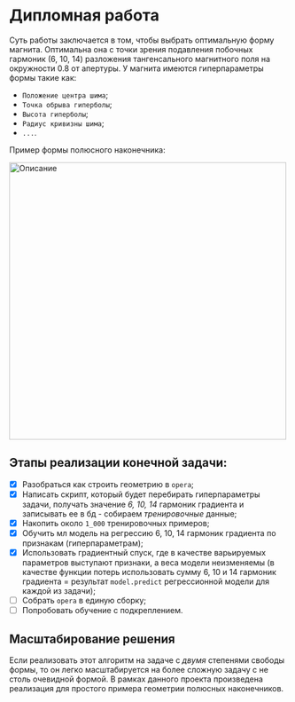 # Дипломная работа
Суть работы заключается в том, чтобы выбрать оптимальную форму магнита. Оптимальна она с точки зрения подавления побочных гармоник (6, 10, 14) разложения тангенсального магнитного поля на окружности 0.8 от апертуры.
У магнита имеются гиперпараметры формы такие как:
- ```Положение центра шима```;
- ```Точка обрыва гиперболы```;
- ```Высота гиперболы```;
- ```Радиус кривизны шима```;
- ```...```.

Пример формы полюсного наконечника:

<img 
src=https://github.com/Askash1234567890/Diplome/blob/main/pictures/рисунок_полюса.png
alt="Описание"
width="500"/>
## Этапы реализации конечной задачи:
- [x] Разобраться как строить геометрию в ```opera```;
- [x] Написать скрипт, который будет перебирать гиперпараметры задачи, получать значение *6, 10, 14* гармоник градиента и записывать ее в бд - собираем *тренировочные* данные;
- [x] Накопить около ```1_000``` тренировочных примеров;
- [x] Обучить мл модель на регрессию 6, 10, 14 гармоник градиента по признакам (гиперпараметрам);
- [x] Использовать градиентный спуск, где в качестве варьируемых параметров выступают признаки, а веса модели неизменяемы (в качестве функции потерь использовать сумму 6, 10 и 14 гармоник градиента = результат ```model.predict``` регрессионной модели для каждой из задачи);
- [ ] Собрать ```opera``` в единую сборку;
- [ ] Попробовать обучение с подкреплением.

## Масштабирование решения
Если реализовать этот алгоритм на задаче с *двумя* степенями свободы формы, то он легко масштабируется на более сложную задачу с не столь очевидной формой. В рамках данного проекта произведена реализация для простого примера геометрии полюсных наконечников.
